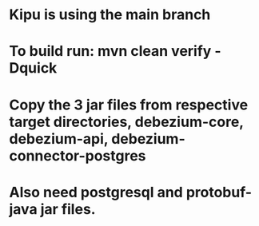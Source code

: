 # Kipu is using the main branch
# To build run: mvn clean verify -Dquick
# Copy the 3 jar files from respective target directories, debezium-core, debezium-api, debezium-connector-postgres
# Also need postgresql and protobuf-java jar files.